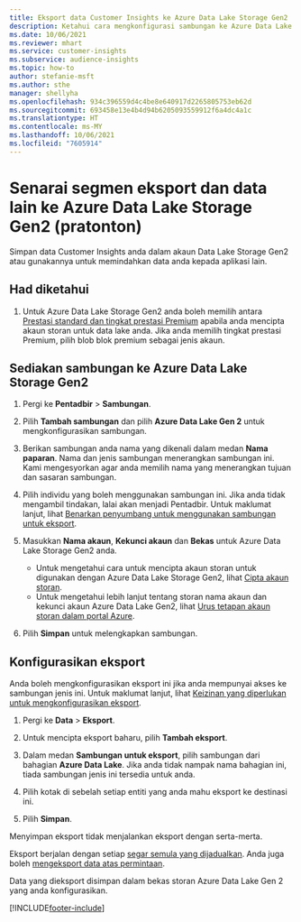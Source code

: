 ```yaml
---
title: Eksport data Customer Insights ke Azure Data Lake Storage Gen2
description: Ketahui cara mengkonfigurasi sambungan ke Azure Data Lake Storage Gen2.
ms.date: 10/06/2021
ms.reviewer: mhart
ms.service: customer-insights
ms.subservice: audience-insights
ms.topic: how-to
author: stefanie-msft
ms.author: sthe
manager: shellyha
ms.openlocfilehash: 934c396559d4c4be8e640917d2265805753eb62d
ms.sourcegitcommit: 693458e13e4b4d94b6205093559912f6a4dc4a1c
ms.translationtype: HT
ms.contentlocale: ms-MY
ms.lasthandoff: 10/06/2021
ms.locfileid: "7605914"
---
```

# <a name="export-segment-list-and-other-data-to-azure-data-lake-storage-gen2-preview"></a>Senarai segmen eksport dan data lain ke Azure Data Lake Storage Gen2 (pratonton)

Simpan data Customer Insights anda dalam akaun Data Lake Storage Gen2 atau gunakannya untuk memindahkan data anda kepada aplikasi lain.

## <a name="known-limitations"></a>Had diketahui

1. Untuk Azure Data Lake Storage Gen2 anda boleh memilih antara [Prestasi standard dan tingkat prestasi Premium](/azure/storage/blobs/create-data-lake-storage-account) apabila anda mencipta akaun storan untuk data lake anda. Jika anda memilih tingkat prestasi Premium, pilih blob blok premium sebagai jenis akaun. 


## <a name="set-up-the-connection-to-azure-data-lake-storage-gen2"></a>Sediakan sambungan ke Azure Data Lake Storage Gen2 


1. Pergi ke **Pentadbir** > **Sambungan**.

1. Pilih **Tambah sambungan** dan pilih **Azure Data Lake Gen 2** untuk mengkonfigurasikan sambungan.

1. Berikan sambungan anda nama yang dikenali dalam medan **Nama paparan**. Nama dan jenis sambungan menerangkan sambungan ini. Kami mengesyorkan agar anda memilih nama yang menerangkan tujuan dan sasaran sambungan.

1. Pilih individu yang boleh menggunakan sambungan ini. Jika anda tidak mengambil tindakan, lalai akan menjadi Pentadbir. Untuk maklumat lanjut, lihat [Benarkan penyumbang untuk menggunakan sambungan untuk eksport](connections.md#allow-contributors-to-use-a-connection-for-exports).

1. Masukkan **Nama akaun**, **Kekunci akaun** dan **Bekas** untuk Azure Data Lake Storage Gen2 anda.
    - Untuk mengetahui cara untuk mencipta akaun storan untuk digunakan dengan Azure Data Lake Storage Gen2, lihat [Cipta akaun storan](/azure/storage/blobs/create-data-lake-storage-account). 
    - Untuk mengetahui lebih lanjut tentang storan nama akaun dan kekunci akaun Azure Data Lake Gen2, lihat [Urus tetapan akaun storan dalam portal Azure](/azure/storage/common/storage-account-manage).

1. Pilih **Simpan** untuk melengkapkan sambungan. 

## <a name="configure-an-export"></a>Konfigurasikan eksport

Anda boleh mengkonfigurasikan eksport ini jika anda mempunyai akses ke sambungan jenis ini. Untuk maklumat lanjut, lihat [Keizinan yang diperlukan untuk mengkonfigurasikan eksport](export-destinations.md#set-up-a-new-export).

1. Pergi ke **Data** > **Eksport**.

1. Untuk mencipta eksport baharu, pilih **Tambah eksport**.

1. Dalam medan **Sambungan untuk eksport**, pilih sambungan dari bahagian **Azure Data Lake**. Jika anda tidak nampak nama bahagian ini, tiada sambungan jenis ini tersedia untuk anda.

1. Pilih kotak di sebelah setiap entiti yang anda mahu eksport ke destinasi ini.

1. Pilih **Simpan**.

Menyimpan eksport tidak menjalankan eksport dengan serta-merta.

Eksport berjalan dengan setiap [segar semula yang dijadualkan](system.md#schedule-tab). Anda juga boleh [mengeksport data atas permintaan](export-destinations.md#run-exports-on-demand). 

Data yang dieksport disimpan dalam bekas storan Azure Data Lake Gen 2 yang anda konfigurasikan. 

[!INCLUDE[footer-include](../includes/footer-banner.md)]
